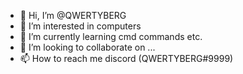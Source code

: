 - 👋 Hi, I’m @QWERTYBERG
- 👀 I’m interested in computers
- 🌱 I’m currently learning cmd commands etc.
- 💞️ I’m looking to collaborate on ...
- 📫 How to reach me discord (QWERTYBERG#9999)

<!---
QWERTYBERG/QWERTYBERG is a ✨ special ✨ repository because its `README.md` (this file) appears on your GitHub profile.
You can click the Preview link to take a look at your changes.
--->

